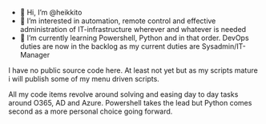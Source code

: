 - 👋 Hi, I’m @heikkito
- 👀 I’m interested in automation, remote control and effective administration of IT-infrastructure wherever and whatever is needed
- 🌱 I’m currently learning Powershell, Python and in that order. DevOps duties are now in the backlog as my current duties are Sysadmin/IT-Manager

I have no public source code here. At least not yet but as my scripts mature i will publish some of my menu driven scripts. 

All my code items revolve around solving and easing day to day tasks around O365, AD and Azure.  Powershell takes the lead but Python comes second as a more personal choice going forward. 


<!---
heikkito/heikkito is a ✨ special ✨ repository because its `README.md` (this file) appears on your GitHub profile.
You can click the Preview link to take a look at your changes.
--->
